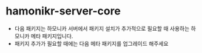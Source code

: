# hamonikr-server-core

- 다음 패키지는 하모니카 서버에서 패키지 설치가 추가적으로 필요할 때 사용하는 하모니카 메타 패키지입니다.
- 패키지 추가가 필요할 때에는 다음 메타 패키지를 업그레이드 해주세요

